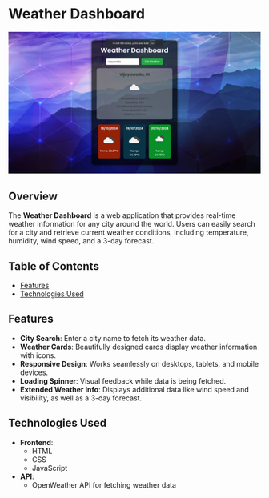 # Weather Dashboard
![Weather Dashboard](https://github.com/Yushmanth-divi/Weather-Dashboard-using-OpenWeather/blob/main/Screenshot%20(18).png)  <!-- Replace with an actual screenshot of your dashboard -->

## Overview
The **Weather Dashboard** is a web application that provides real-time weather information for any city around the world. Users can easily search for a city and retrieve current weather conditions, including temperature, humidity, wind speed, and a 3-day forecast.

## Table of Contents
- [Features](#features)
- [Technologies Used](#technologies-used)

## Features
- **City Search**: Enter a city name to fetch its weather data.
- **Weather Cards**: Beautifully designed cards display weather information with icons.
- **Responsive Design**: Works seamlessly on desktops, tablets, and mobile devices.
- **Loading Spinner**: Visual feedback while data is being fetched.
- **Extended Weather Info**: Displays additional data like wind speed and visibility, as well as a 3-day forecast.

## Technologies Used
- **Frontend**: 
  - HTML
  - CSS
  - JavaScript
- **API**: 
  - OpenWeather API for fetching weather data

